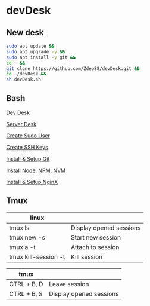 # devDesk

## New desk

```sh
sudo apt update &&
sudo apt upgrade -y &&
sudo apt install -y git &&
cd ~ &&
git clone https://github.com/Zdep88/devDesk.git &&
cd ~/devDesk &&
sh devDesk.sh
```

## Bash

[Dev Desk](https://github.com/Zdep88/devDesk/blob/main/devDesk.sh)

[Server Desk](https://github.com/Zdep88/devDesk/blob/main/serverDesk.sh)

[Create Sudo User](https://github.com/Zdep88/devDesk/blob/main/sudoer.sh)

[Create SSH Keys](https://github.com/Zdep88/devDesk/blob/main/ssh.sh)

[Install & Setup Git](https://github.com/Zdep88/devDesk/blob/main/git.sh)

[Install Node, NPM, NVM](https://github.com/Zdep88/devDesk/blob/main/node.sh)

[Install & Setup NginX](https://github.com/Zdep88/devDesk/blob/main/nginx.sh)

## Tmux

|linux||
|-|-|
| tmux ls  | Display opened sessions |
| tmux new -s <Name> | Start new session |
| tmux a -t <Name> | Attach to session |
| tmux kill-session -t <Name> | Kill session |

|tmux||
|-------------|-------------|
| CTRL + B, D | Leave session |
| CTRL + B, S | Display opened sessions |